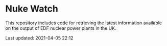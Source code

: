# Nuke Watch

This repository includes code for retrieving the latest information available on the output of EDF nuclear power plants in the UK.

Last updated: 2021-04-05 22:12